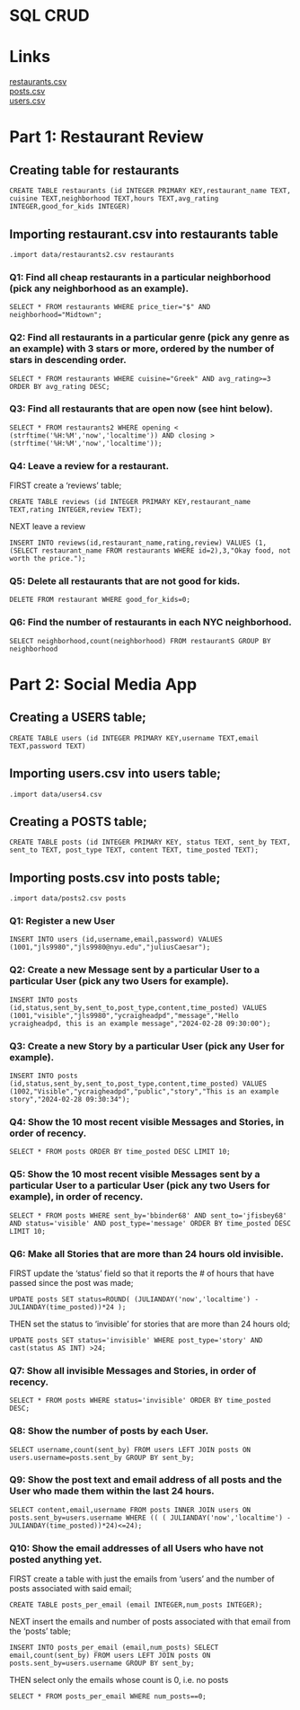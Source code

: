 # SQL CRUD
# Links 
[restaurants.csv](data/restaurants2.csv)  
[posts.csv](data/posts2.csv)  
[users.csv](data/users4.csv)
# Part 1: Restaurant Review
## Creating table for restaurants  
```
CREATE TABLE restaurants (id INTEGER PRIMARY KEY,restaurant_name TEXT, cuisine TEXT,neighborhood TEXT,hours TEXT,avg_rating INTEGER,good_for_kids INTEGER)
```
## Importing restaurant.csv into restaurants table
```
.import data/restaurants2.csv restaurants
```
### Q1: Find all cheap restaurants in a particular neighborhood (pick any neighborhood as an example).
```
SELECT * FROM restaurants WHERE price_tier="$" AND neighborhood="Midtown";
```
### Q2: Find all restaurants in a particular genre (pick any genre as an example) with 3 stars or more, ordered by the number of stars in descending order.
```
SELECT * FROM restaurants WHERE cuisine="Greek" AND avg_rating>=3 ORDER BY avg_rating DESC;
```
### Q3: Find all restaurants that are open now (see hint below).
```
SELECT * FROM restaurants2 WHERE opening < (strftime('%H:%M','now','localtime')) AND closing > (strftime('%H:%M','now','localtime'));
```
### Q4: Leave a review for a restaurant.

FIRST create a ‘reviews’ table;
```
CREATE TABLE reviews (id INTEGER PRIMARY KEY,restaurant_name TEXT,rating INTEGER,review TEXT);
```
NEXT leave a review
```
INSERT INTO reviews(id,restaurant_name,rating,review) VALUES (1,(SELECT restaurant_name FROM restaurants WHERE id=2),3,"Okay food, not worth the price.");
```
### Q5: Delete all restaurants that are not good for kids.
```
DELETE FROM restaurant WHERE good_for_kids=0;
```
### Q6: Find the number of restaurants in each NYC neighborhood.
```
SELECT neighborhood,count(neighborhood) FROM restaurantS GROUP BY neighborhood
```  

# Part 2: Social Media App
## Creating a USERS table;
```
CREATE TABLE users (id INTEGER PRIMARY KEY,username TEXT,email TEXT,password TEXT)
```
## Importing users.csv into users table;
```
.import data/users4.csv
```
## Creating a POSTS table;
```
CREATE TABLE posts (id INTEGER PRIMARY KEY, status TEXT, sent_by TEXT, sent_to TEXT, post_type TEXT, content TEXT, time_posted TEXT);
```
## Importing posts.csv into posts table;
```
.import data/posts2.csv posts
```
### Q1: Register a new User
```
INSERT INTO users (id,username,email,password) VALUES (1001,"jls9980","jls9980@nyu.edu","juliusCaesar");
```
### Q2: Create a new Message sent by a particular User to a particular User (pick any two Users for example).

```
INSERT INTO posts (id,status,sent_by,sent_to,post_type,content,time_posted) VALUES (1001,"visible","jls9980","ycraigheadpd","message","Hello ycraigheadpd, this is an example message","2024-02-28 09:30:00"); 
```
### Q3: Create a new Story by a particular User (pick any User for example).

```
INSERT INTO posts (id,status,sent_by,sent_to,post_type,content,time_posted) VALUES (1002,"Visible","ycraigheadpd","public","story","This is an example story","2024-02-28 09:30:34");
```
### Q4: Show the 10 most recent visible Messages and Stories, in order of recency.
```
SELECT * FROM posts ORDER BY time_posted DESC LIMIT 10; 
```
### Q5: Show the 10 most recent visible Messages sent by a particular User to a particular User (pick any two Users for example), in order of recency.
```
SELECT * FROM posts WHERE sent_by='bbinder68' AND sent_to='jfisbey68' AND status='visible' AND post_type='message' ORDER BY time_posted DESC LIMIT 10; 
```
### Q6: Make all Stories that are more than 24 hours old invisible.
FIRST update the ‘status’ field so that it reports the # of hours that have passed since the post was made;
```
UPDATE posts SET status=ROUND( (JULIANDAY('now','localtime') - JULIANDAY(time_posted))*24 );
```
THEN set the status to ‘invisible’ for stories that are more than 24 hours old;
```
UPDATE posts SET status='invisible' WHERE post_type='story' AND cast(status AS INT) >24;
```
### Q7: Show all invisible Messages and Stories, in order of recency.
```
SELECT * FROM posts WHERE status='invisible' ORDER BY time_posted DESC;
```
### Q8: Show the number of posts by each User.
```
SELECT username,count(sent_by) FROM users LEFT JOIN posts ON users.username=posts.sent_by GROUP BY sent_by;
```
### Q9: Show the post text and email address of all posts and the User who made them within the last 24 hours.
```
SELECT content,email,username FROM posts INNER JOIN users ON posts.sent_by=users.username WHERE (( ( JULIANDAY('now','localtime') - JULIANDAY(time_posted))*24)<=24); 
```
### Q10: Show the email addresses of all Users who have not posted anything yet.
FIRST create a table with just the emails from ‘users’ and the number of posts associated with said email;
```
CREATE TABLE posts_per_email (email INTEGER,num_posts INTEGER);
```
NEXT insert the emails and number of posts associated with that email from the ‘posts’ table;
```
INSERT INTO posts_per_email (email,num_posts) SELECT email,count(sent_by) FROM users LEFT JOIN posts ON posts.sent_by=users.username GROUP BY sent_by;
```
THEN select only the emails whose count is 0, i.e. no posts
```
SELECT * FROM posts_per_email WHERE num_posts==0;
```